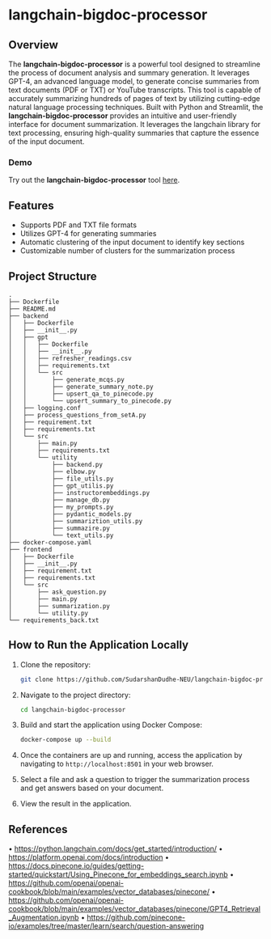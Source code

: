 
# langchain-bigdoc-processor

## Overview
The **langchain-bigdoc-processor** is a powerful tool designed to streamline the process of document analysis and summary generation. It leverages GPT-4, an advanced language model, to generate concise summaries from text documents (PDF or TXT) or YouTube transcripts. This tool is capable of accurately summarizing hundreds of pages of text by utilizing cutting-edge natural language processing techniques. Built with Python and Streamlit, the **langchain-bigdoc-processor** provides an intuitive and user-friendly interface for document summarization. It leverages the langchain library for text processing, ensuring high-quality summaries that capture the essence of the input document.

### Demo
Try out the **langchain-bigdoc-processor** tool [here](https://opulent-goldfish-q7qgw49px94g297g4-8501.app.github.dev/).


## Features
- Supports PDF and TXT file formats
- Utilizes GPT-4 for generating summaries
- Automatic clustering of the input document to identify key sections
- Customizable number of clusters for the summarization process

## Project Structure

```
.
├── Dockerfile
├── README.md
├── backend
│   ├── Dockerfile
│   ├── __init__.py
│   ├── gpt
│   │   ├── Dockerfile
│   │   ├── __init__.py
│   │   ├── refresher_readings.csv
│   │   ├── requirements.txt
│   │   └── src
│   │       ├── generate_mcqs.py
│   │       ├── generate_summary_note.py
│   │       ├── upsert_qa_to_pinecode.py
│   │       └── upsert_summary_to_pinecode.py
│   ├── logging.conf
│   ├── process_questions_from_setA.py
│   ├── requirement.txt
│   ├── requirements.txt
│   └── src
│       ├── main.py
│       ├── requirements.txt
│       └── utility
│           ├── backend.py
│           ├── elbow.py
│           ├── file_utils.py
│           ├── gpt_utilis.py
│           ├── instructorembeddings.py
│           ├── manage_db.py
│           ├── my_prompts.py
│           ├── pydantic_models.py
│           ├── summariztion_utils.py
│           ├── summazire.py
│           └── text_utils.py
├── docker-compose.yaml
├── frontend
│   ├── Dockerfile
│   ├── __init__.py
│   ├── requirement.txt
│   ├── requirements.txt
│   └── src
│       ├── ask_question.py
│       ├── main.py
│       ├── summarization.py
│       └── utility.py
└── requirements_back.txt

```


## How to Run the Application Locally

1. Clone the repository:
    ```bash
    git clone https://github.com/SudarshanDudhe-NEU/langchain-bigdoc-processor.git
    ```

2. Navigate to the project directory:
    ```bash
    cd langchain-bigdoc-processor
    ```

3. Build and start the application using Docker Compose:
    ```bash
    docker-compose up --build
    ```

4. Once the containers are up and running, access the application by navigating to `http://localhost:8501` in your web browser.

5. Select a file and ask a question to trigger the summarization process and get answers based on your document.

6. View the result in the application.


## References

•	https://python.langchain.com/docs/get_started/introduction/
•	https://platform.openai.com/docs/introduction
•	https://docs.pinecone.io/guides/getting-started/quickstart/Using_Pinecone_for_embeddings_search.ipynb
•	https://github.com/openai/openai-cookbook/blob/main/examples/vector_databases/pinecone/
•	https://github.com/openai/openai-cookbook/blob/main/examples/vector_databases/pinecone/GPT4_Retrieval_Augmentation.ipynb
•	https://github.com/pinecone-io/examples/tree/master/learn/search/question-answering
     

